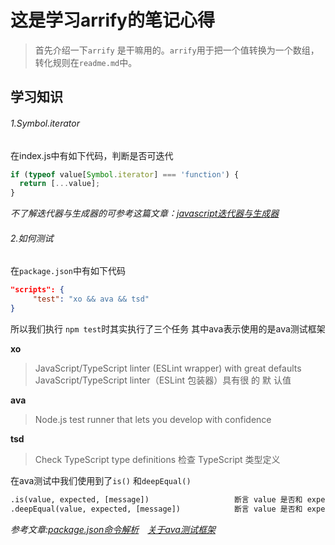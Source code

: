 # 这是学习arrify的笔记心得

> 首先介绍一下`arrify` 是干嘛用的。`arrify`用于把一个值转换为一个数组，转化规则在`readme.md`中。

## 学习知识

###### 1.Symbol.iterator

在index.js中有如下代码，判断是否可迭代

```javascript
if (typeof value[Symbol.iterator] === 'function') {
  return [...value];
}
```

*不了解迭代器与生成器的可参考这篇文章：[javascript迭代器与生成器](https://blog.csdn.net/m0_62336865/article/details/125585842)*

###### 2.如何测试
 在`package.json`中有如下代码

 ```json
 "scripts": {
      "test": "xo && ava && tsd"
 }
  ```
  
 所以我们执行 `npm test`时其实执行了三个任务
 其中ava表示使用的是ava测试框架

 **xo**
 > JavaScript/TypeScript linter (ESLint wrapper) with great defaults JavaScript/TypeScript linter（ESLint 包装器）具有很 的 默 认值

 **ava**
 > Node.js test runner that lets you develop with confidence

 **tsd**
 > Check TypeScript type definitions 检查 TypeScript 类型定义
  
 在ava测试中我们使用到了`is()` 和`deepEqual()`

 ```txt
 .is(value, expected, [message])                   断言 value 是否和 expected 相等
 .deepEqual(value, expected, [message])            断言 value 是否和 expected 深度相等
  ```

 *参考文章:[package.json命令解析](package.json文件scripts命令解析)&emsp;[关于ava测试框架](https://blog.csdn.net/weixin_34307464/article/details/89009363)*
